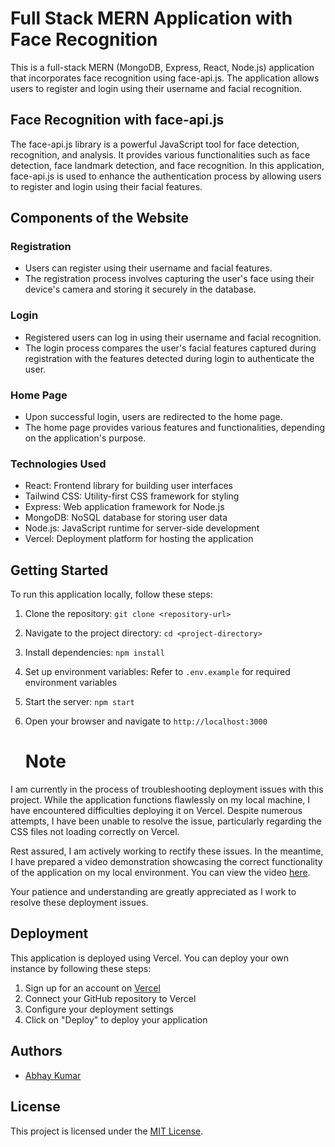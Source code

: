 # Full Stack MERN Application with Face Recognition

This is a full-stack MERN (MongoDB, Express, React, Node.js) application that incorporates face recognition using face-api.js. The application allows users to register and login using their username and facial recognition.

## Face Recognition with face-api.js

The face-api.js library is a powerful JavaScript tool for face detection, recognition, and analysis. It provides various functionalities such as face detection, face landmark detection, and face recognition. In this application, face-api.js is used to enhance the authentication process by allowing users to register and login using their facial features.

## Components of the Website

### Registration

- Users can register using their username and facial features.
- The registration process involves capturing the user's face using their device's camera and storing it securely in the database.

### Login

- Registered users can log in using their username and facial recognition.
- The login process compares the user's facial features captured during registration with the features detected during login to authenticate the user.

### Home Page

- Upon successful login, users are redirected to the home page.
- The home page provides various features and functionalities, depending on the application's purpose.

### Technologies Used

- React: Frontend library for building user interfaces
- Tailwind CSS: Utility-first CSS framework for styling
- Express: Web application framework for Node.js
- MongoDB: NoSQL database for storing user data
- Node.js: JavaScript runtime for server-side development
- Vercel: Deployment platform for hosting the application

## Getting Started

To run this application locally, follow these steps:

1. Clone the repository: `git clone <repository-url>`
2. Navigate to the project directory: `cd <project-directory>`
3. Install dependencies: `npm install`
4. Set up environment variables: Refer to `.env.example` for required environment variables
5. Start the server: `npm start`
6. Open your browser and navigate to `http://localhost:3000`

   # Note

I am currently in the process of troubleshooting deployment issues with this project. While the application functions flawlessly on my local machine, I have encountered difficulties deploying it on Vercel. Despite numerous attempts, I have been unable to resolve the issue, particularly regarding the CSS files not loading correctly on Vercel.

Rest assured, I am actively working to rectify these issues. In the meantime, I have prepared a video demonstration showcasing the correct functionality of the application on my local environment. You can view the video [here](link-to-video).

Your patience and understanding are greatly appreciated as I work to resolve these deployment issues.


## Deployment

This application is deployed using Vercel. You can deploy your own instance by following these steps:

1. Sign up for an account on [Vercel](https://vercel.com/)
2. Connect your GitHub repository to Vercel
3. Configure your deployment settings
4. Click on "Deploy" to deploy your application

## Authors

- [Abhay Kumar](https://github.com/KumarAbhay98)

## License

This project is licensed under the [MIT License](LICENSE).
